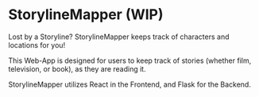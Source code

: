 # StorylineMapper (WIP)

Lost by a Storyline? StorylineMapper keeps track of characters and locations for you!

This Web-App is designed for users to keep track of stories (whether film, television, or book), as they are reading it. 

StorylineMapper utilizes React in the Frontend, and Flask for the Backend.
